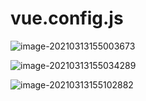 # vue.config.js

![image-20210313155003673](D:\实习准备\学习笔记\image-20210313155003673.png)

![image-20210313155034289](D:\实习准备\学习笔记\image-20210313155034289.png)

![image-20210313155102882](D:\实习准备\学习笔记\image-20210313155102882.png)